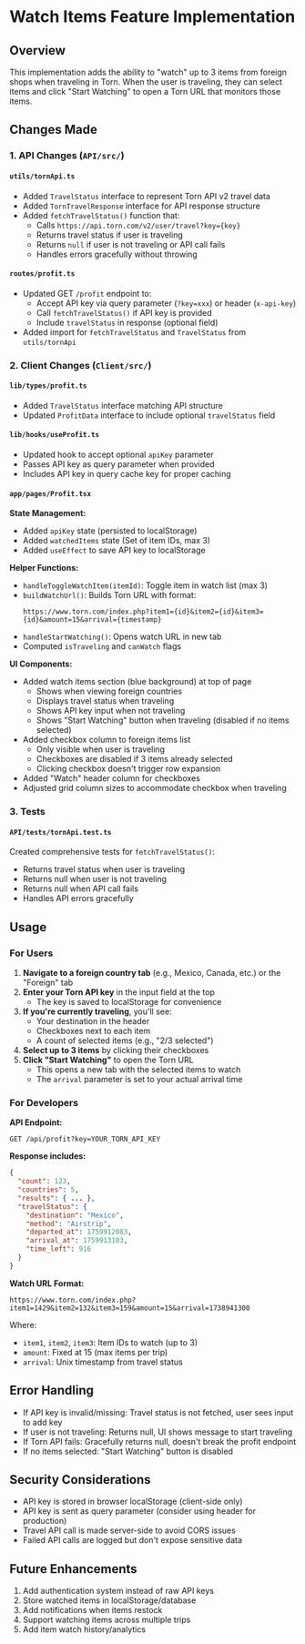 # Watch Items Feature Implementation

## Overview
This implementation adds the ability to "watch" up to 3 items from foreign shops when traveling in Torn. When the user is traveling, they can select items and click "Start Watching" to open a Torn URL that monitors those items.

## Changes Made

### 1. API Changes (`API/src/`)

#### `utils/tornApi.ts`
- Added `TravelStatus` interface to represent Torn API v2 travel data
- Added `TornTravelResponse` interface for API response structure
- Added `fetchTravelStatus()` function that:
  - Calls `https://api.torn.com/v2/user/travel?key={key}`
  - Returns travel status if user is traveling
  - Returns `null` if user is not traveling or API call fails
  - Handles errors gracefully without throwing

#### `routes/profit.ts`
- Updated GET `/profit` endpoint to:
  - Accept API key via query parameter (`?key=xxx`) or header (`x-api-key`)
  - Call `fetchTravelStatus()` if API key is provided
  - Include `travelStatus` in response (optional field)
- Added import for `fetchTravelStatus` and `TravelStatus` from `utils/tornApi`

### 2. Client Changes (`Client/src/`)

#### `lib/types/profit.ts`
- Added `TravelStatus` interface matching API structure
- Updated `ProfitData` interface to include optional `travelStatus` field

#### `lib/hooks/useProfit.ts`
- Updated hook to accept optional `apiKey` parameter
- Passes API key as query parameter when provided
- Includes API key in query cache key for proper caching

#### `app/pages/Profit.tsx`

**State Management:**
- Added `apiKey` state (persisted to localStorage)
- Added `watchedItems` state (Set of item IDs, max 3)
- Added `useEffect` to save API key to localStorage

**Helper Functions:**
- `handleToggleWatchItem(itemId)`: Toggle item in watch list (max 3)
- `buildWatchUrl()`: Builds Torn URL with format:
  ```
  https://www.torn.com/index.php?item1={id}&item2={id}&item3={id}&amount=15&arrival={timestamp}
  ```
- `handleStartWatching()`: Opens watch URL in new tab
- Computed `isTraveling` and `canWatch` flags

**UI Components:**
- Added watch items section (blue background) at top of page
  - Shows when viewing foreign countries
  - Displays travel status when traveling
  - Shows API key input when not traveling
  - Shows "Start Watching" button when traveling (disabled if no items selected)
- Added checkbox column to foreign items list
  - Only visible when user is traveling
  - Checkboxes are disabled if 3 items already selected
  - Clicking checkbox doesn't trigger row expansion
- Added "Watch" header column for checkboxes
- Adjusted grid column sizes to accommodate checkbox when traveling

### 3. Tests

#### `API/tests/tornApi.test.ts`
Created comprehensive tests for `fetchTravelStatus()`:
- Returns travel status when user is traveling
- Returns null when user is not traveling
- Returns null when API call fails
- Handles API errors gracefully

## Usage

### For Users

1. **Navigate to a foreign country tab** (e.g., Mexico, Canada, etc.) or the "Foreign" tab
2. **Enter your Torn API key** in the input field at the top
   - The key is saved to localStorage for convenience
3. **If you're currently traveling**, you'll see:
   - Your destination in the header
   - Checkboxes next to each item
   - A count of selected items (e.g., "2/3 selected")
4. **Select up to 3 items** by clicking their checkboxes
5. **Click "Start Watching"** to open the Torn URL
   - This opens a new tab with the selected items to watch
   - The `arrival` parameter is set to your actual arrival time

### For Developers

**API Endpoint:**
```
GET /api/profit?key=YOUR_TORN_API_KEY
```

**Response includes:**
```json
{
  "count": 123,
  "countries": 5,
  "results": { ... },
  "travelStatus": {
    "destination": "Mexico",
    "method": "Airstrip",
    "departed_at": 1759912083,
    "arrival_at": 1759913103,
    "time_left": 916
  }
}
```

**Watch URL Format:**
```
https://www.torn.com/index.php?item1=1429&item2=132&item3=159&amount=15&arrival=1738941300
```

Where:
- `item1`, `item2`, `item3`: Item IDs to watch (up to 3)
- `amount`: Fixed at 15 (max items per trip)
- `arrival`: Unix timestamp from travel status

## Error Handling

- If API key is invalid/missing: Travel status is not fetched, user sees input to add key
- If user is not traveling: Returns null, UI shows message to start traveling
- If Torn API fails: Gracefully returns null, doesn't break the profit endpoint
- If no items selected: "Start Watching" button is disabled

## Security Considerations

- API key is stored in browser localStorage (client-side only)
- API key is sent as query parameter (consider using header for production)
- Travel API call is made server-side to avoid CORS issues
- Failed API calls are logged but don't expose sensitive data

## Future Enhancements

1. Add authentication system instead of raw API keys
2. Store watched items in localStorage/database
3. Add notifications when items restock
4. Support watching items across multiple trips
5. Add item watch history/analytics
